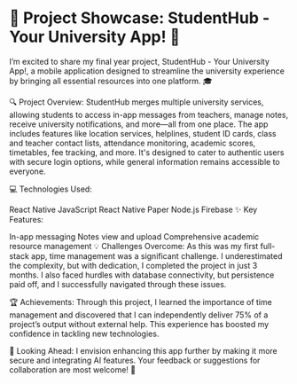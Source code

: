 # 🚀 Project Showcase: StudentHub - Your University App! 📱

I’m excited to share my final year project, StudentHub - Your University App!, a mobile application designed to streamline the university experience by bringing all essential resources into one platform. 🎓

🔍 Project Overview:
StudentHub merges multiple university services, allowing students to access in-app messages from teachers, manage notes, receive university notifications, and more—all from one place. The app includes features like location services, helplines, student ID cards, class and teacher contact lists, attendance monitoring, academic scores, timetables, fee tracking, and more. It's designed to cater to authentic users with secure login options, while general information remains accessible to everyone.

💻 Technologies Used:

React Native
JavaScript
React Native Paper
Node.js
Firebase
✨ Key Features:

In-app messaging
Notes view and upload
Comprehensive academic resource management
💡 Challenges Overcome:
As this was my first full-stack app, time management was a significant challenge. I underestimated the complexity, but with dedication, I completed the project in just 3 months. I also faced hurdles with database connectivity, but persistence paid off, and I successfully navigated through these issues.

🏆 Achievements:
Through this project, I learned the importance of time management and discovered that I can independently deliver 75% of a project’s output without external help. This experience has boosted my confidence in tackling new technologies.

🚀 Looking Ahead:
I envision enhancing this app further by making it more secure and integrating AI features. Your feedback or suggestions for collaboration are most welcome! 🤝
